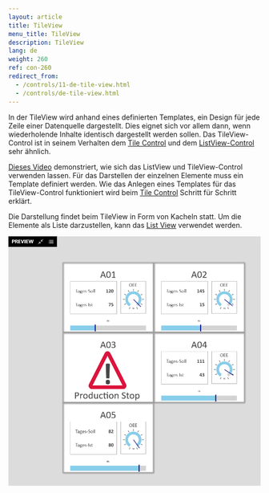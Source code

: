 ```yaml
---
layout: article
title: TileView
menu_title: TileView
description: TileView
lang: de
weight: 260
ref: con-260
redirect_from:
  - /controls/11-de-tile-view.html
  - /controls/de-tile-view.html
---
```

In der TileView wird anhand eines definierten Templates, ein Design für jede Zeile einer Datenquelle dargestellt. 
Dies eignet sich vor allem dann, wenn wiederholende Inhalte identisch dargestellt werden sollen.
Das TileView-Control ist in seinem Verhalten dem [Tile Control](/controls/Common/de-tilecontrol.html) und dem [ListView-Control](/controls/10-de-list-view.html) sehr ähnlich.

[Dieses Video](https://youtu.be/Sodzz14XMwE) demonstriert, wie sich das ListView und TileView-Control verwenden lassen.
Für das Darstellen der einzelnen Elemente muss ein Template definiert werden. Wie das Anlegen eines Templates für das TileView-Control funktioniert wird beim [Tile Control](/controls/Common/de-tilecontrol.html) Schritt für Schritt erklärt.


Die Darstellung findet beim TileView in Form von Kacheln statt. Um die Elemente als Liste darzustellen, kann das [List View](/controls/Common/de-list-view.html) verwendet werden.

![image_1](/assets/images/Controls/TileView/tileview1.png)

